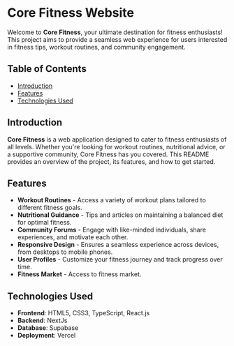 # Core Fitness Website

Welcome to **Core Fitness**, your ultimate destination for fitness enthusiasts! This project aims to provide a seamless web experience for users interested in fitness tips, workout routines, and community engagement.

## Table of Contents

- [Introduction](#introduction)
- [Features](#features)
- [Technologies Used](#technologies-used)


## Introduction

**Core Fitness** is a web application designed to cater to fitness enthusiasts of all levels. Whether you're looking for workout routines, nutritional advice, or a supportive community, Core Fitness has you covered. This README provides an overview of the project, its features, and how to get started.

## Features

- **Workout Routines** - Access a variety of workout plans tailored to different fitness goals.
- **Nutritional Guidance** - Tips and articles on maintaining a balanced diet for optimal fitness.
- **Community Forums** - Engage with like-minded individuals, share experiences, and motivate each other.
- **Responsive Design** - Ensures a seamless experience across devices, from desktops to mobile phones.
- **User Profiles** - Customize your fitness journey and track progress over time.
- **Fitness Market** - Access to fitness market.

## Technologies Used

- **Frontend**: HTML5, CSS3, TypeScript, React.js
- **Backend**: NextJs
- **Database**: Supabase
- **Deployment**: Vercel




